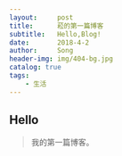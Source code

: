 ```yaml
---
layout:     post
title:      菘的第一篇博客
subtitle:   Hello,Blog!
date:       2018-4-2
author:     Song
header-img: img/404-bg.jpg
catalog: true
tags:
    - 生活
---
```


## Hello
>我的第一篇博客。